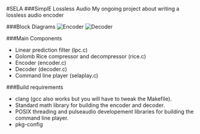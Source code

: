 #SELA
###SimplE Lossless Audio
My ongoing project about writing a lossless audio encoder

###Block Diagrams
![Encoder](https://cloud.githubusercontent.com/assets/12273725/8868411/c24585e6-31f5-11e5-937a-e3c11c632704.png)
![Decoder](https://cloud.githubusercontent.com/assets/12273725/8868418/cbb6a1dc-31f5-11e5-91f6-8290766baa34.png)

###Main Components
* Linear prediction filter (lpc.c)
* Golomb Rice compressor and decompressor (rice.c)
* Encoder (encoder.c)
* Decoder (decoder.c)
* Command line player (selaplay.c)

###Build requirements
* clang (gcc also works but you will have to tweak the Makefile).
* Standard math library for building the encoder and decoder.
* POSIX threading and pulseaudio developement libraries for building the command line player.
* pkg-config

